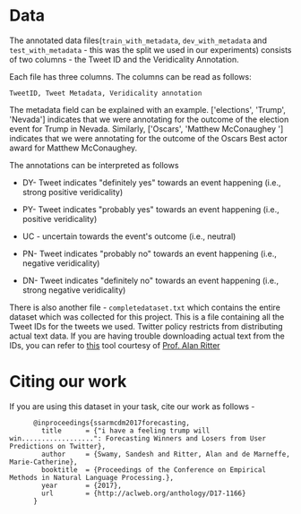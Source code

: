 # Data

The annotated data files(`train_with_metadata`, `dev_with_metadata` and `test_with_metadata` - this was the split we used in our experiments) consists of two columns - the Tweet ID and the Veridicality Annotation. 

Each file has three columns. The columns can be read as follows:

`TweetID, Tweet Metadata, Veridicality annotation`

The metadata field can be explained with an example. ['elections', 'Trump', 'Nevada'] indicates that we were annotating for the
outcome of the election event for Trump in Nevada. Similarly, ['Oscars', 'Matthew McConaughey '] indicates that we were annotating for the outcome of the Oscars Best actor award for Matthew McConaughey.

The annotations can be interpreted as follows
   
   
   
   * DY- Tweet indicates "definitely yes" towards an event happening (i.e., strong positive veridicality)
   
   
   
   * PY- Tweet indicates "probably yes" towards an event happening (i.e., positive veridicality)
   
   
   
   * UC - uncertain towards the event's outcome (i.e., neutral)
   
   
   
   * PN- Tweet indicates "probably no" towards an event happening (i.e., negative veridicality)
   
   
   
   * DN- Tweet indicates "definitely no" towards an event happening (i.e., strong negative veridicality)
   
   
There is also another file - `completedataset.txt` which contains the entire dataset which was collected for this project. This is a file containing all the Tweet IDs for the tweets we used. Twitter policy restricts from distributing actual text data. If you are having trouble downloading actual text from the IDs, you can refer to [this](https://github.com/aritter/twitter_download) tool courtesy of [Prof. Alan Ritter](https://aritter.github.io)
   
# Citing our work

If you are using this dataset in your task, cite our work as follows -
          
          
          
          @inproceedings{ssarmcdm2017forecasting,
  	        title      = {"i have a feeling trump will win..................": Forecasting Winners and Losers from User Predictions on Twitter},
  	        author     = {Swamy, Sandesh and Ritter, Alan and de Marneffe, Marie-Catherine},
  	        booktitle  = {Proceedings of the Conference on Empirical Methods in Natural Language Processing.},
  	        year       = {2017},
  	        url        = {http://aclweb.org/anthology/D17-1166}
  	      }
 
